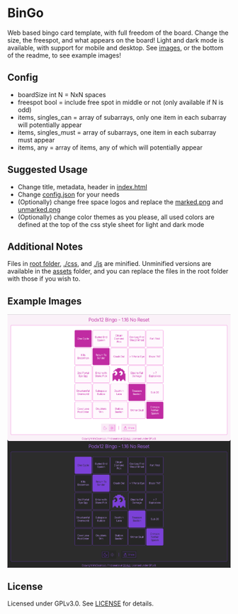# BinGo

Web based bingo card template, with full freedom of the board. Change the size, the freespot, and what appears on the board! Light and dark mode is available, with support for mobile and desktop. See [images](./images/examples), or the bottom of the readme, to see example images!

## Config

- boardSize int N = NxN spaces
- freespot bool = include free spot in middle or not (only available if N is odd)
- items, singles_can = array of subarrays, only one item in each subarray will potentially appear
- items, singles_must = array of subarrays, one item in each subarray must appear
- items, any = array of items, any of which will potentially appear

## Suggested Usage

- Change title, metadata, header in [index.html](./index.html)
- Change [config.json](./config.json) for your needs
- (Optionally) change free space logos and replace the [marked.png](images/marked.png) and [unmarked.png](images/unmarked.png)
- (Optionally) change color themes as you please, all used colors are defined at the top of the css style sheet for light and dark mode

## Additional Notes

Files in [root folder](./), [./css](./css), and [./js](./js) are minified. Unminified versions are available in the [assets](./assets/) folder, and you can replace the files in the root folder with those if you wish to.

## Example Images

<p align="middle">
  <img align="top" src="./images/examples/example_light.png" width="750" alt="Example bingo website image of light mode, with white and pink theme" />
  <img align="top" src="./images/examples/example_dark.png" width="750" alt="Example bingo website image of dark mode, with grey and purple theme"/>
</p>

## License

Licensed under GPLv3.0. See [LICENSE](./LICENSE) for details.
